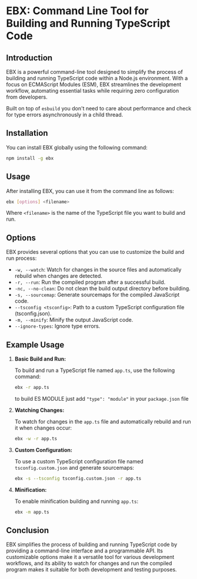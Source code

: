 # **EBX: Command Line Tool for Building and Running TypeScript Code**

## Introduction

EBX is a powerful command-line tool designed to simplify the process of building and running TypeScript code within a Node.js environment. With a focus on ECMAScript Modules (ESM), EBX streamlines the development workflow, automating essential tasks while requiring zero configuration from developers.

Built on top of `esbuild` you don't need to care about performance
and check for type errors asynchronously in a child thread.

## Installation

You can install EBX globally using the following command:

```bash
npm install -g ebx
```

## Usage

After installing EBX, you can use it from the command line as follows:

```bash
ebx [options] <filename>
```

Where `<filename>` is the name of the TypeScript file you want to build and run.

## Options

EBX provides several options that you can use to customize the build and run process:

- `-w, --watch`: Watch for changes in the source files and automatically rebuild when changes are detected.
- `-r, --run`: Run the compiled program after a successful build.
- `-nc, --no-clean`: Do not clean the build output directory before building.
- `-s, --sourcemap`: Generate sourcemaps for the compiled JavaScript code.
- `--tsconfig <tsconfig>`: Path to a custom TypeScript configuration file (tsconfig.json).
- `-m, --minify`: Minify the output JavaScript code.
- `--ignore-types`: Ignore type errors.

## Example Usage

1. **Basic Build and Run:**

   To build and run a TypeScript file named `app.ts`, use the following command:

   ```bash
   ebx -r app.ts
   ```

   to build ES MODULE
   just add `"type": "module"` in your `package.json` file

2. **Watching Changes:**

   To watch for changes in the `app.ts` file and automatically rebuild and run it when changes occur:

   ```bash
   ebx -w -r app.ts
   ```

3. **Custom Configuration:**

   To use a custom TypeScript configuration file named `tsconfig.custom.json` and generate sourcemaps:

   ```bash
   ebx -s --tsconfig tsconfig.custom.json -r app.ts
   ```

4. **Minification:**

   To enable minification building and running `app.ts`:

   ```bash
   ebx -m app.ts
   ```

## Conclusion

EBX simplifies the process of building and running TypeScript code by providing a command-line interface and a programmable API. Its customizable options make it a versatile tool for various development workflows, and its ability to watch for changes and run the compiled program makes it suitable for both development and testing purposes.
